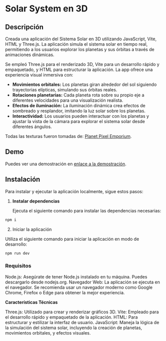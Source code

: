 # Solar System en 3D

## Descripción

Creada una aplicación del Sistema Solar en 3D utilizando JavaScript, Vite, HTML y Three.js. La aplicación simula el sistema solar en tiempo real, permitiendo a los usuarios explorar los planetas y sus órbitas a través de animaciones dinámicas.

Se empleó Three.js para el renderizado 3D, Vite para un desarrollo rápido y empaquetado, y HTML para estructurar la aplicación. La app ofrece una experiencia visual inmersiva con:

- **Movimientos orbitales:** Los planetas giran alrededor del sol siguiendo trayectorias elípticas, simulando sus órbitas reales.
- **Rotaciones planetarias:** Cada planeta rota sobre su propio eje a diferentes velocidades para una visualización realista.
- **Efectos de iluminación:** La iluminación dinámica crea efectos de sombreado y resplandor, imitando la luz solar sobre los planetas.
- **Interactividad:** Los usuarios pueden interactuar con los planetas y ajustar la vista de la cámara para explorar el sistema solar desde diferentes ángulos.

Todas las texturas fueron tomadas de: [Planet Pixel Emporium](https://planetpixelemporium.com/planets.html).

## Demo

Puedes ver una demostración en [enlace a la demostración](https://drive.google.com/file/d/1XgLFw0tzvK_JQG8JltMOj22CvVDNUlA9/view?usp=sharing).

## Instalación

Para instalar y ejecutar la aplicación localmente, sigue estos pasos:

1. **Instalar dependencias**

   Ejecuta el siguiente comando para instalar las dependencias necesarias:

```sh
npm i
```

2. Iniciar la aplicación

Utiliza el siguiente comando para iniciar la aplicación en modo de desarrollo:

```sh
npm run dev
```
### Requisitos

Node.js: Asegúrate de tener Node.js instalado en tu máquina. Puedes descargarlo desde nodejs.org.
Navegador Web: La aplicación se ejecuta en el navegador. Se recomienda usar un navegador moderno como Google Chrome, Firefox o Edge para obtener la mejor experiencia.

**Características Técnicas**

Three.js: Utilizado para crear y renderizar gráficos 3D.
Vite: Empleado para el desarrollo rápido y empaquetado de la aplicación.
HTML: Para estructurar y estilizar la interfaz de usuario.
JavaScript: Maneja la lógica de la simulación del sistema solar, incluyendo la creación de planetas, movimientos orbitales, y efectos visuales.
